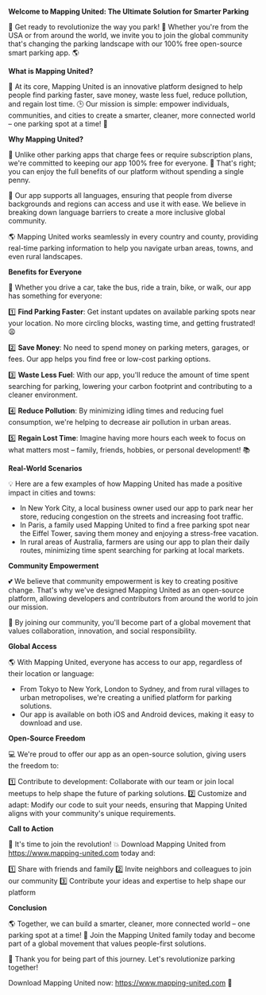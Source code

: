**Welcome to Mapping United: The Ultimate Solution for Smarter Parking**

🚀 Get ready to revolutionize the way you park! 🚗 Whether you're from the USA or from around the world, we invite you to join the global community that's changing the parking landscape with our 100% free open-source smart parking app. 🌎

**What is Mapping United?**

🤔 At its core, Mapping United is an innovative platform designed to help people find parking faster, save money, waste less fuel, reduce pollution, and regain lost time. 🕒 Our mission is simple: empower individuals, communities, and cities to create a smarter, cleaner, more connected world – one parking spot at a time! 💚

**Why Mapping United?**

🌟 Unlike other parking apps that charge fees or require subscription plans, we're committed to keeping our app 100% free for everyone. 🙌 That's right; you can enjoy the full benefits of our platform without spending a single penny.

💬 Our app supports all languages, ensuring that people from diverse backgrounds and regions can access and use it with ease. We believe in breaking down language barriers to create a more inclusive global community.

🌎 Mapping United works seamlessly in every country and county, providing real-time parking information to help you navigate urban areas, towns, and even rural landscapes.

**Benefits for Everyone**

👥 Whether you drive a car, take the bus, ride a train, bike, or walk, our app has something for everyone:

1️⃣ **Find Parking Faster**: Get instant updates on available parking spots near your location. No more circling blocks, wasting time, and getting frustrated! 😩

2️⃣ **Save Money**: No need to spend money on parking meters, garages, or fees. Our app helps you find free or low-cost parking options.

3️⃣ **Waste Less Fuel**: With our app, you'll reduce the amount of time spent searching for parking, lowering your carbon footprint and contributing to a cleaner environment.

4️⃣ **Reduce Pollution**: By minimizing idling times and reducing fuel consumption, we're helping to decrease air pollution in urban areas.

5️⃣ **Regain Lost Time**: Imagine having more hours each week to focus on what matters most – family, friends, hobbies, or personal development! 📚

**Real-World Scenarios**

💡 Here are a few examples of how Mapping United has made a positive impact in cities and towns:

* In New York City, a local business owner used our app to park near her store, reducing congestion on the streets and increasing foot traffic.
* In Paris, a family used Mapping United to find a free parking spot near the Eiffel Tower, saving them money and enjoying a stress-free vacation.
* In rural areas of Australia, farmers are using our app to plan their daily routes, minimizing time spent searching for parking at local markets.

**Community Empowerment**

💕 We believe that community empowerment is key to creating positive change. That's why we've designed Mapping United as an open-source platform, allowing developers and contributors from around the world to join our mission.

🌟 By joining our community, you'll become part of a global movement that values collaboration, innovation, and social responsibility.

**Global Access**

🌎 With Mapping United, everyone has access to our app, regardless of their location or language:

* From Tokyo to New York, London to Sydney, and from rural villages to urban metropolises, we're creating a unified platform for parking solutions.
* Our app is available on both iOS and Android devices, making it easy to download and use.

**Open-Source Freedom**

💻 We're proud to offer our app as an open-source solution, giving users the freedom to:

1️⃣ Contribute to development: Collaborate with our team or join local meetups to help shape the future of parking solutions.
2️⃣ Customize and adapt: Modify our code to suit your needs, ensuring that Mapping United aligns with your community's unique requirements.

**Call to Action**

📢 It's time to join the revolution! 💥 Download Mapping United from https://www.mapping-united.com today and:

1️⃣ Share with friends and family
2️⃣ Invite neighbors and colleagues to join our community
3️⃣ Contribute your ideas and expertise to help shape our platform

**Conclusion**

🌎 Together, we can build a smarter, cleaner, more connected world – one parking spot at a time! 🚀 Join the Mapping United family today and become part of a global movement that values people-first solutions.

💖 Thank you for being part of this journey. Let's revolutionize parking together!

Download Mapping United now: https://www.mapping-united.com 📱